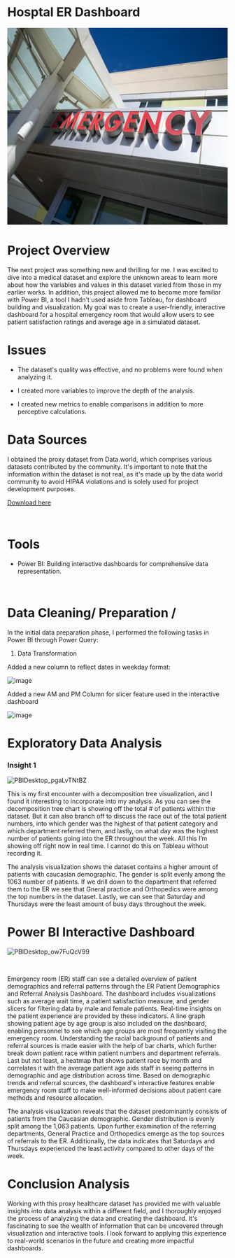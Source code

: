 # Hosptal ER Dashboard

<img src="https://github.com/EddyBoror/Hospital-Emergency-Room/blob/Analysis-Projects/Hospital_ER.webp" width="1700" height="450" />


# Project Overview

The next project was something new and thrilling for me. I was excited to dive into a medical dataset and explore the unknown areas to learn more about how the variables and values in this dataset varied from those in my earlier works. In addition, this project allowed me to become more familiar with Power BI, a tool I hadn't used aside from Tableau, for dashboard building and visualization. My goal was to create a user-friendly, interactive dashboard for a hospital emergency room that would allow users to see patient satisfaction ratings and average age in a simulated dataset.

<be>

# Issues

- The dataset's quality was effective, and no problems were found when analyzing it.

- I created more variables to improve the depth of the analysis.

- I created new metrics to enable comparisons in addition to more perceptive calculations.


# Data Sources
I obtained the proxy dataset from Data.world, which comprises various datasets contributed by the community. It's important to note that the information within the dataset is not real, as it's made up by the data world community to avoid HIPAA violations and is solely used for project development purposes.

[Download here](https://data.world/markbradbourne/rwfd-real-world-fake-data/workspace/file?filename=Hospital+ER.csv)

<br>

# Tools

- Power BI: Building interactive dashboards for comprehensive data representation.

<br>

# Data Cleaning/ Preparation /

In the initial data preparation phase, I performed the following tasks in Power BI through Power Query:

1. Data Transformation
   
Added a new column to reflect dates in weekday format:

<img width="526" alt="image" src="https://github.com/EddyBoror/Hospital-Emergency-Room/assets/61037075/342defc0-2dff-4af6-9347-6a25554f8a45">

Added a new AM and PM Column for slicer feature used in the interactive dashboard

<img width="128" alt="image" src="https://github.com/EddyBoror/Hospital-Emergency-Room/assets/61037075/03ea51d3-4ce3-4abc-a98a-194bbeb9ef3a">



<br>

# Exploratory Data Analysis

### Insight 1

![PBIDesktop_pgaLvTNtBZ](https://github.com/EddyBoror/Hospital-Emergency-Room/assets/61037075/33203ad9-855e-43aa-ab39-bd6d9e619ec1)

This is my first encounter with a decomposition tree visualization, and I found it interesting to incorporate into my analysis. As you can see the  decomposition tree chart is showing off the total # of patients within the dataset. But it can also branch off to discuss the race out of the total patient numbers, into which gender was the highest of that patient category and which department referred them, and lastly, on what day was the highest number of patients going into the ER throughout the week. All this I’m showing off right now in real time. I cannot do this on Tableau without recording it. 

The analysis visualization shows the dataset contains a higher amount of patients with caucasian demographic. The gender is split evenly among the 1063 number of patients. If we drill down to the department that referred them to the ER we see that Gneral practice and Orthopedics were among the top numbers in the dataset. Lastly, we can see that Saturday and Thursdays were the least amount of busy days throughout the week. 



# Power BI Interactive Dashboard

![PBIDesktop_ow7FuQcV99](https://github.com/EddyBoror/Hospital-Emergency-Room/assets/61037075/e0b836fc-2d1a-4d73-9030-26e949fe6686)

<br>

Emergency room (ER) staff can see a detailed overview of patient demographics and referral patterns through the ER Patient Demographics and Referral Analysis Dashboard. The dashboard includes visualizations such as average wait time, a patient satisfaction measure, and gender slicers for filtering data by male and female patients. Real-time insights on the patient experience are provided by these indicators. A line graph showing patient age by age group is also included on the dashboard, enabling personnel to see which age groups are most frequently visiting the emergency room. Understanding the racial background of patients and referral sources is made easier with the help of bar charts, which further break down patient race within patient numbers and department referrals. Last but not least, a heatmap that shows patient race by month and correlates it with the average patient age aids staff in seeing patterns in demographic and age distribution across time. Based on demographic trends and referral sources, the dashboard's interactive features enable emergency room staff to make well-informed decisions about patient care methods and resource allocation.


The analysis visualization reveals that the dataset predominantly consists of patients from the Caucasian demographic. Gender distribution is evenly split among the 1,063 patients. Upon further examination of the referring departments, General Practice and Orthopedics emerge as the top sources of referrals to the ER. Additionally, the data indicates that Saturdays and Thursdays experienced the least activity compared to other days of the week.

# Conclusion Analysis

Working with this proxy healthcare dataset has provided me with valuable insights into data analysis within a different field, and I thoroughly enjoyed the process of analyzing the data and creating the dashboard. It's fascinating to see the wealth of information that can be uncovered through visualization and interactive tools. I look forward to applying this experience to real-world scenarios in the future and creating more impactful dashboards.

